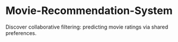 # Movie-Recommendation-System
Discover collaborative filtering: predicting movie ratings via shared preferences.
